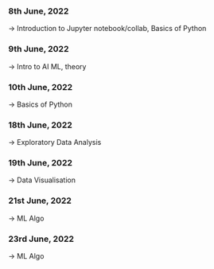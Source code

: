 ### 8th June, 2022

-> Introduction to Jupyter notebook/collab, Basics of Python <br>
    
### 9th June, 2022

-> Intro to AI ML, theory <br>
   
### 10th June, 2022

-> Basics of Python <br>
   
### 18th June, 2022

-> Exploratory Data Analysis <br>

### 19th June, 2022

-> Data Visualisation

### 21st June, 2022

-> ML Algo

### 23rd June, 2022

-> ML Algo 
   
